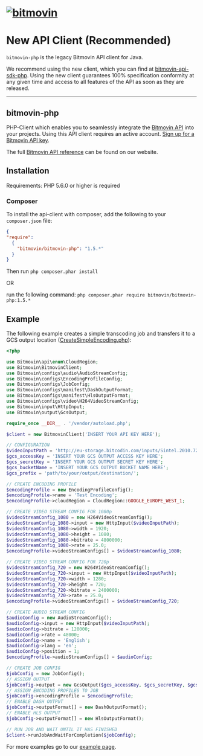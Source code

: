 # [![bitmovin](http://bitmovin-a.akamaihd.net/webpages/bitmovin-logo-github.png)](http://www.bitmovin.com)

# New API Client (Recommended)

`bitmovin-php` is the legacy Bitmovin API client for Java. 

We recommend using the new client, which you can find at [bitmovin-api-sdk-php](https://github.com/bitmovin/bitmovin-api-sdk-php). Using the new client guarantees 100% specification conformity at any given time and access to all features of the API as soon as they are released.

---

## bitmovin-php

PHP-Client which enables you to seamlessly integrate the [Bitmovin API](https://bitmovin.com/video-infrastructure-service-bitmovin-api/) into your projects.
Using this API client requires an active account. [Sign up for a Bitmovin API key](https://bitmovin.com/bitmovins-video-api/).

The full [Bitmovin API reference](https://bitmovin.com/encoding-documentation/bitmovin-api/) can be found on our website.

Installation 
------------

Requirements: PHP 5.6.0 or higher is required

### Composer ###
 
  
To install the api-client with composer, add the following to your `composer.json` file:  
```json
{
"require": 
  {
    "bitmovin/bitmovin-php": "1.5.*"
  }
}
```
Then run `php composer.phar install`

OR

run the following command: `php composer.phar require bitmovin/bitmovin-php:1.5.*`

Example
-----
The following example creates a simple transcoding job and transfers it to a GCS output location ([CreateSimpleEncoding.php](https://github.com/bitmovin/bitmovin-php/tree/master/examples/CreateSimpleEncoding.php)):
```php
<?php

use Bitmovin\api\enum\CloudRegion;
use Bitmovin\BitmovinClient;
use Bitmovin\configs\audio\AudioStreamConfig;
use Bitmovin\configs\EncodingProfileConfig;
use Bitmovin\configs\JobConfig;
use Bitmovin\configs\manifest\DashOutputFormat;
use Bitmovin\configs\manifest\HlsOutputFormat;
use Bitmovin\configs\video\H264VideoStreamConfig;
use Bitmovin\input\HttpInput;
use Bitmovin\output\GcsOutput;

require_once __DIR__ . '/vendor/autoload.php';

$client = new BitmovinClient('INSERT YOUR API KEY HERE');

// CONFIGURATION
$videoInputPath = 'http://eu-storage.bitcodin.com/inputs/Sintel.2010.720p.mkv';
$gcs_accessKey = 'INSERT YOUR GCS OUTPUT ACCESS KEY HERE';
$gcs_secretKey = 'INSERT YOUR GCS OUTPUT SECRET KEY HERE';
$gcs_bucketName = 'INSERT YOUR GCS OUTPUT BUCKET NAME HERE';
$gcs_prefix = 'path/to/your/output/destination/';

// CREATE ENCODING PROFILE
$encodingProfile = new EncodingProfileConfig();
$encodingProfile->name = 'Test Encoding';
$encodingProfile->cloudRegion = CloudRegion::GOOGLE_EUROPE_WEST_1;

// CREATE VIDEO STREAM CONFIG FOR 1080p
$videoStreamConfig_1080 = new H264VideoStreamConfig();
$videoStreamConfig_1080->input = new HttpInput($videoInputPath);
$videoStreamConfig_1080->width = 1920;
$videoStreamConfig_1080->height = 1080;
$videoStreamConfig_1080->bitrate = 4800000;
$videoStreamConfig_1080->rate = 25.0;
$encodingProfile->videoStreamConfigs[] = $videoStreamConfig_1080;

// CREATE VIDEO STREAM CONFIG FOR 720p
$videoStreamConfig_720 = new H264VideoStreamConfig();
$videoStreamConfig_720->input = new HttpInput($videoInputPath);
$videoStreamConfig_720->width = 1280;
$videoStreamConfig_720->height = 720;
$videoStreamConfig_720->bitrate = 2400000;
$videoStreamConfig_720->rate = 25.0;
$encodingProfile->videoStreamConfigs[] = $videoStreamConfig_720;

// CREATE AUDIO STREAM CONFIG
$audioConfig = new AudioStreamConfig();
$audioConfig->input = new HttpInput($videoInputPath);
$audioConfig->bitrate = 128000;
$audioConfig->rate = 48000;
$audioConfig->name = 'English';
$audioConfig->lang = 'en';
$audioConfig->position = 1;
$encodingProfile->audioStreamConfigs[] = $audioConfig;

// CREATE JOB CONFIG
$jobConfig = new JobConfig();
// ASSIGN OUTPUT
$jobConfig->output = new GcsOutput($gcs_accessKey, $gcs_secretKey, $gcs_bucketName, $gcs_prefix);
// ASSIGN ENCODING PROFILES TO JOB
$jobConfig->encodingProfile = $encodingProfile;
// ENABLE DASH OUTPUT
$jobConfig->outputFormat[] = new DashOutputFormat();
// ENABLE HLS OUTPUT
$jobConfig->outputFormat[] = new HlsOutputFormat();

// RUN JOB AND WAIT UNTIL IT HAS FINISHED
$client->runJobAndWaitForCompletion($jobConfig);
```

For more examples go to our [example page](https://github.com/bitmovin/bitmovin-php/tree/master/examples/).
